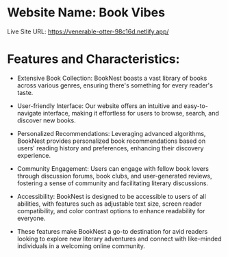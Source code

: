 
# Website Name: Book Vibes
Live Site URL: https://venerable-otter-98c16d.netlify.app/

# Features and Characteristics:

* Extensive Book Collection: BookNest boasts a vast library of books across various genres, ensuring there's something for every reader's taste.

* User-friendly Interface: Our website offers an intuitive and easy-to-navigate interface, making it effortless for users to browse, search, and discover new books.

* Personalized Recommendations: Leveraging advanced algorithms, BookNest provides personalized book recommendations based on users' reading history and preferences, enhancing their discovery experience.

* Community Engagement: Users can engage with fellow book lovers through discussion forums, book clubs, and user-generated reviews, fostering a sense of community and facilitating literary discussions.

* Accessibility: BookNest is designed to be accessible to users of all abilities, with features such as adjustable text size, screen reader compatibility, and color contrast options to enhance readability for everyone.

* These features make BookNest a go-to destination for avid readers looking to explore new literary adventures and connect with like-minded individuals in a welcoming online community.



<!-- <div className="navbar bg-base-100">
  <div className="navbar-start">
    <div className="dropdown">
      <div tabIndex={0} role="button" className="btn btn-ghost lg:hidden">
        <svg xmlns="http://www.w3.org/2000/svg" className="h-5 w-5" fill="none" viewBox="0 0 24 24" stroke="currentColor"><path strokeLinecap="round" strokeLinejoin="round" strokeWidth="2" d="M4 6h16M4 12h8m-8 6h16" /></svg>
      </div>
      <ul tabIndex={0} className="menu menu-sm dropdown-content mt-3 z-[1] p-2 shadow bg-base-100 rounded-box w-52">
        <li><a>Item 1</a></li>
        <li>
          <a>Parent</a>
        </li>
        <li><a>Item 3</a></li>
      </ul>
    </div>
    <a className="btn btn-ghost text-xl">daisyUI</a>
  </div>
  <div className="navbar-center hidden lg:flex">
    <ul className="menu menu-horizontal px-1">
      <li><a>Item 1</a></li>
      <li><a>Item 1</a></li>
      <li><a>Item 3</a></li>
    </ul>
  </div>
  <div className="navbar-end">
    <a className="btn">Button</a>
  </div>
</div>
 -->
